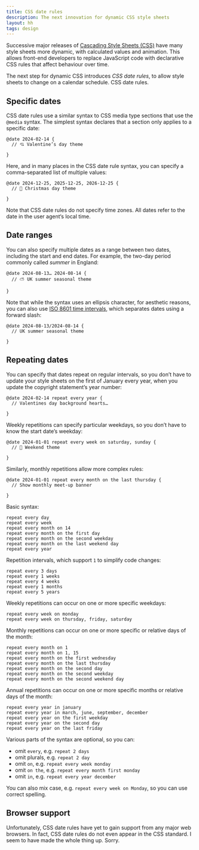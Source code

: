 ```yaml
---
title: CSS date rules
description: The next innovation for dynamic CSS style sheets
layout: hh
tags: design
---
```


Successive major releases of [Cascading Style Sheets (CSS)](https://en.wikipedia.org/wiki/CSS)
have many style sheets more dynamic, with calculated values and animation.
This allows front-end developers to replace JavaScript code with declarative CSS rules that affect behaviour over time.

The next step for dynamic CSS introduces _CSS date rules_, to allow style sheets to change on a calendar schedule.
CSS date rules.

## Specific dates

CSS date rules use a similar syntax to CSS media type sections that use the `@media` syntax.
The simplest syntax declares that a section only applies to a specific date:

    @date 2024-02-14 {
      // 💘 Valentine’s day theme
    
    }

Here, and in many places in the CSS date rule syntax, you can specify a comma-separated list of multiple values:

    @date 2024-12-25, 2025-12-25, 2026-12-25 {
      // 🎄 Christmas day theme
    
    }

Note that CSS date rules do not specify time zones.
All dates refer to the date in the user agent‘s local time.

## Date ranges

You can also specify multiple dates as a range between two dates, including the start and end dates.
For example, the two-day period commonly called _summer_ in England:

    @date 2024-08-13… 2024-08-14 {
      // ⛅️ UK summer seasonal theme
    
    }

Note that while the syntax uses an ellipsis character, for aesthetic reasons, you can also use
[ISO 8601 time intervals](https://en.wikipedia.org/wiki/ISO_8601#Time_intervals),
which separates dates using a forward slash:

    @date 2024-08-13/2024-08-14 {
      // UK summer seasonal theme
    
    }

## Repeating dates

You can specify that dates repeat on regular intervals, so you don’t have to update your style sheets on the first of January every year, when you update the copyright statement’s year number:

    @date 2024-02-14 repeat every year {
      // Valentines day background hearts…
    
    }

Weekly repetitions can specify particular weekdays, so you don’t have to know the start date’s weekday:

    @date 2024-01-01 repeat every week on saturday, sunday {
      // 👯 Weekend theme
    
    }

Similarly, monthly repetitions allow more complex rules:

    @date 2024-01-01 repeat every month on the last thursday {
      // Show monthly meet-up banner
    
    }

Basic syntax:

    repeat every day
    repeat every week
    repeat every month on 14
    repeat every month on the first day
    repeat every month on the second weekday
    repeat every month on the last weekend day
    repeat every year

Repetition intervals, which support `1` to simplify code changes:

    repeat every 3 days
    repeat every 1 weeks
    repeat every 4 weeks
    repeat every 1 months
    repeat every 5 years

Weekly repetitions can occur on one or more specific weekdays:

    repeat every week on monday
    repeat every week on thursday, friday, saturday

Monthly repetitions can occur on one or more specific or relative days of the month:

    repeat every month on 1
    repeat every month on 1, 15
    repeat every month on the first wednesday
    repeat every month on the last thursday
    repeat every month on the second day
    repeat every month on the second weekday
    repeat every month on the second weekend day

Annual repetitions can occur on one or more specific months or relative days of the month:

    repeat every year in january
    repeat every year in march, june, september, december
    repeat every year on the first weekday
    repeat every year on the second day
    repeat every year on the last friday

Various parts of the syntax are optional, so you can:

* omit `every`, e.g. `repeat 2 days`
* omit plurals, e.g. `repeat 2 day`
* omit `on`, e.g. `repeat every week monday`
* omit `on the`, e.g. `repeat every month first monday`
* omit `in`, e.g. `repeat every year december`

You can also mix case, e.g. `repeat every week on Monday`, so you can use correct spelling.

## Browser support

Unfortunately, CSS date rules have yet to gain support from any major web browsers.
In fact, CSS date rules do not even appear in the CSS standard.
I seem to have made the whole thing up.
Sorry.
